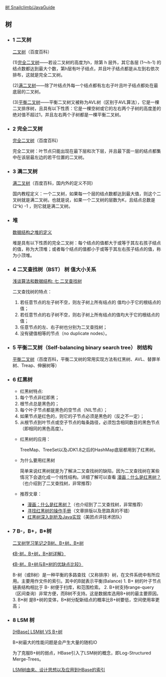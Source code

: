 [树  Snailclimb/JavaGuide](https://github.com/Snailclimb/JavaGuide/blob/master/docs/dataStructures-algorithms/%E6%95%B0%E6%8D%AE%E7%BB%93%E6%9E%84.md#%E6%A0%91)

## 树
  * ### 1 二叉树
  
     [二叉树](https://baike.baidu.com/item/%E4%BA%8C%E5%8F%89%E6%A0%91)（百度百科）

    (1)[完全二叉树](https://baike.baidu.com/item/%E5%AE%8C%E5%85%A8%E4%BA%8C%E5%8F%89%E6%A0%91)——若设二叉树的高度为h，除第 h 层外，其它各层 (1～h-1) 的结点数都达到最大个数，第h层有叶子结点，并且叶子结点都是从左到右依次排布，这就是完全二叉树。
    
    (2)[满二叉树](https://baike.baidu.com/item/%E5%AE%8C%E5%85%A8%E4%BA%8C%E5%8F%89%E6%A0%91)——除了叶结点外每一个结点都有左右子叶且叶子结点都处在最底层的二叉树。
    
    (3)[平衡二叉树](https://baike.baidu.com/item/%E5%B9%B3%E8%A1%A1%E4%BA%8C%E5%8F%89%E6%A0%91/10421057)——平衡二叉树又被称为AVL树（区别于AVL算法），它是一棵二叉排序树，且具有以下性质：它是一棵空树或它的左右两个子树的高度差的绝对值不超过1，并且左右两个子树都是一棵平衡二叉树。 

  * ### 2 完全二叉树

    [完全二叉树](https://baike.baidu.com/item/%E5%AE%8C%E5%85%A8%E4%BA%8C%E5%8F%89%E6%A0%91)（百度百科）
    
    完全二叉树：叶节点只能出现在最下层和次下层，并且最下面一层的结点都集中在该层最左边的若干位置的二叉树。
  * ### 3 满二叉树
    
     [满二叉树](https://baike.baidu.com/item/%E6%BB%A1%E4%BA%8C%E5%8F%89%E6%A0%91)（百度百科，国内外的定义不同）

     国内教程定义：一个二叉树，如果每一个层的结点数都达到最大值，则这个二叉树就是满二叉树。也就是说，如果一个二叉树的层数为K，且结点总数是(2^k) -1 ，则它就是满二叉树。
  * ### 堆
  
     [数据结构之堆的定义](https://blog.csdn.net/qq_33186366/article/details/51876191)

    堆是具有以下性质的完全二叉树：每个结点的值都大于或等于其左右孩子结点的值，称为大顶堆；或者每个结点的值都小于或等于其左右孩子结点的值，称为小顶堆。
  *  ### 4 二叉查找树（BST）    树 值大小关系
    
     [浅谈算法和数据结构: 七 二叉查找树](http://www.cnblogs.com/yangecnu/p/Introduce-Binary-Search-Tree.html)

      二叉查找树的特点：

      1. 若任意节点的左子树不空，则左子树上所有结点的     值均小于它的根结点的值；
      2. 若任意节点的右子树不空，则右子树上所有结点的值均大于它的根结点的值；
      3. 任意节点的左、右子树也分别为二叉查找树；
      4. 没有键值相等的节点（no duplicate nodes）。

  *  ### 5 平衡二叉树（Self-balancing binary search tree）   树结构
  
     [ 平衡二叉树](https://baike.baidu.com/item/%E5%B9%B3%E8%A1%A1%E4%BA%8C%E5%8F%89%E6%A0%91)（百度百科，平衡二叉树的常用实现方法有红黑树、AVL、替罪羊树、Treap、伸展树等）
  * ### 6 红黑树
    
     - 红黑树特点:
    1. 每个节点非红即黑；
    2. 根节点总是黑色的；
    3. 每个叶子节点都是黑色的空节点（NIL节点）；
    4. 如果节点是红色的，则它的子节点必须是黑色的（反之不一定）；
    5. 从根节点到叶节点或空子节点的每条路径，必须包含相同数目的黑色节点（即相同的黑色高度）。
    
     - 红黑树的应用：
    
         TreeMap、TreeSet以及JDK1.8之后的HashMap底层都用到了红黑树。
    
     - 为什么要用红黑树
    
       简单来说红黑树就是为了解决二叉查找树的缺陷，因为二叉查找树在某些情况下会退化成一个线性结构。详细了解可以查看 [漫画：什么是红黑树？](https://juejin.im/post/5a27c6946fb9a04509096248#comment)（也介绍到了二叉查找树，非常推荐）
    
     - 推荐文章： 
       -  [漫画：什么是红黑树？](https://juejin.im/post/5a27c6946fb9a04509096248#comment)（也介绍到了二叉查找树，非常推荐）
       -  [寻找红黑树的操作手册](http://dandanlove.com/2018/03/18/red-black-tree/)（文章排版以及思路真的不错）
       -  [红黑树深入剖析及Java实现](https://zhuanlan.zhihu.com/p/24367771)（美团点评技术团队）    
  *  ### 7 B-，B+，B*树
  
      [二叉树学习笔记之B树、B+树、B*树 ](https://yq.aliyun.com/articles/38345)

      [《B-树，B+树，B*树详解》](https://blog.csdn.net/aqzwss/article/details/53074186)

      [《B-树，B+树与B*树的优缺点比较》](https://blog.csdn.net/bigtree_3721/article/details/73632405)
        
     B-树（或B树）是一种平衡的多路查找（又称排序）树，在文件系统中有所应用。主要用作文件的索引。其中的B就表示平衡(Balance) 
    1. B+ 树的叶子节点链表结构相比于 B- 树便于扫库，和范围检索。
    2. B+树支持range-query（区间查询）非常方便，而B树不支持。这是数据库选用B+树的最主要原因。
    3. B\*树 是B+树的变体，B\*树分配新结点的概率比B+树要低，空间使用率更高；
  *  ### 8 LSM 树
    
     [[HBase] LSM树 VS B+树](https://blog.csdn.net/dbanote/article/details/8897599)
     
     B+树最大的性能问题是会产生大量的随机IO

     为了克服B+树的弱点，HBase引入了LSM树的概念，即Log-Structured Merge-Trees。
        
     [LSM树由来、设计思想以及应用到HBase的索引](http://www.cnblogs.com/yanghuahui/p/3483754.html)

